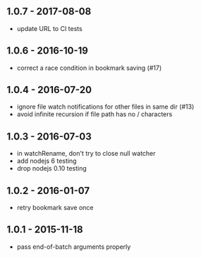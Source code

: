 
## 1.0.7 - 2017-08-08

- update URL to CI tests

## 1.0.6 - 2016-10-19

- correct a race condition in bookmark saving (#17)

## 1.0.4 - 2016-07-20

- ignore file watch notifications for other files in same dir (#13)
- avoid infinite recursion if file path has no / characters

## 1.0.3 - 2016-07-03

- in watchRename, don't try to close null watcher
- add nodejs 6 testing
- drop nodejs 0.10 testing

## 1.0.2 - 2016-01-07

- retry bookmark save once

## 1.0.1 - 2015-11-18

- pass end-of-batch arguments properly
